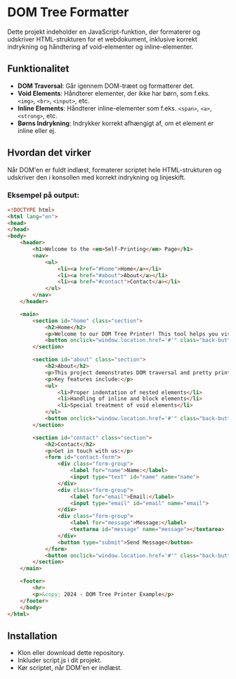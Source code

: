 # DOM Tree Formatter

Dette projekt indeholder en JavaScript-funktion, der formaterer og udskriver HTML-strukturen for et webdokument, inklusive korrekt indrykning og håndtering af void-elementer og inline-elementer.

## Funktionalitet

- **DOM Traversal**: Går igennem DOM-træet og formatterer det.
- **Void Elements**: Håndterer elementer, der ikke har børn, som f.eks. `<img>`, `<br>`, `<input>`, etc.
- **Inline Elements**: Håndterer inline-elementer som f.eks. `<span>`, `<a>`, `<strong>`, etc.
- **Børns Indrykning**: Indrykker korrekt afhængigt af, om et element er inline eller ej.

## Hvordan det virker

Når DOM'en er fuldt indlæst, formaterer scriptet hele HTML-strukturen og udskriver den i konsollen med korrekt indrykning og linjeskift.

### Eksempel på output:

```html
<!DOCTYPE html>
<html lang="en">
<head>
</head>
<body>
    <header>
        <h1>Welcome to the <em>Self-Printing</em> Page</h1>
        <nav>
            <ul>
                <li><a href="#home">Home</a></li>
                <li><a href="#about">About</a></li>
                <li><a href="#contact">Contact</a></li>
            </ul>
        </nav>
    </header>

    <main>
        <section id="home" class="section">
            <h2>Home</h2>
            <p>Welcome to our DOM Tree Printer! This tool helps you visualize HTML structure.</p>
            <button onclick="window.location.href='#'" class="back-button">Back to Top</button>
        </section>

        <section id="about" class="section">
            <h2>About</h2>
            <p>This project demonstrates DOM traversal and pretty printing of HTML structure.</p>
            <p>Key features include:</p>
            <ul>
                <li>Proper indentation of nested elements</li>
                <li>Handling of inline and block elements</li>
                <li>Special treatment of void elements</li>
            </ul>
            <button onclick="window.location.href='#'" class="back-button">Back to Top</button>
        </section>

        <section id="contact" class="section">
            <h2>Contact</h2>
            <p>Get in touch with us:</p>
            <form id="contact-form">
                <div class="form-group">
                    <label for="name">Name:</label>
                    <input type="text" id="name" name="name">
                </div>
                <div class="form-group">
                    <label for="email">Email:</label>
                    <input type="email" id="email" name="email">
                </div>
                <div class="form-group">
                    <label for="message">Message:</label>
                    <textarea id="message" name="message"></textarea>
                </div>
                <button type="submit">Send Message</button>
            </form>
            <button onclick="window.location.href='#'" class="back-button">Back to Top</button>
        </section>
    </main>

    <footer>
        <hr>
        <p>&copy; 2024 - DOM Tree Printer Example</p>
    </footer>
    </body>
</html>
 ```

## Installation
- Klon eller download dette repository.
- Inkluder script.js i dit projekt.
- Kør scriptet, når DOM'en er indlæst.